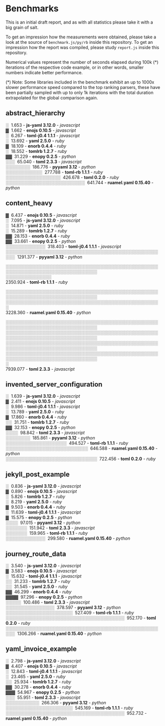 # Benchmarks

This is an initial draft report, and as with all statistics please take it with a big grain of salt.

To get an impression how the measurements were obtained, please take a look at the source of `benchmark.js/py/rb` inside this repository.
To get an impression how the report was compiled, please study `report.js` inside this repository.

Numerical values represent the number of seconds elapsed during 100k (*) iterations of the respective code example, or in other words, smaller numbers indicate better performance.

(*) Note: Some libraries included in the benchmark exhibit an up to 1000x slower performance speed compared to the top ranking parsers, these have been partially sampled with up to only 1k iterations with the total duration extrapolated for the global comparison again.

## abstract_hierarchy

░&nbsp;&nbsp;1.653 - **js-yaml 3.12.0** - *javascript*  
▓&nbsp;&nbsp;1.662 - **enojs 0.10.5** - *javascript*  
░&nbsp;&nbsp;6.267 - **toml-j0.4 1.1.1** - *javascript*  
░&nbsp;&nbsp;13.692 - **yaml 2.5.0** - *ruby*  
▓&nbsp;&nbsp;18.109 - **enorb 0.4.4** - *ruby*  
░&nbsp;&nbsp;18.552 - **tomlrb 1.2.7** - *ruby*  
▓▓&nbsp;&nbsp;31.229 - **enopy 0.2.5** - *python*  
░░░&nbsp;&nbsp;65.040 - **toml 2.3.3** - *javascript*  
░░░░░░░░&nbsp;&nbsp;186.776 - **pyyaml 3.12** - *python*  
░░░░░░░░░░░░&nbsp;&nbsp;277.788 - **toml-rb 1.1.1** - *ruby*  
░░░░░░░░░░░░░░░░░░&nbsp;&nbsp;426.678 - **toml 0.2.0** - *ruby*  
░░░░░░░░░░░░░░░░░░░░░░░░░░&nbsp;&nbsp;641.744 - **ruamel.yaml 0.15.40** - *python*  

## content_heavy

▓&nbsp;&nbsp;6.437 - **enojs 0.10.5** - *javascript*  
░&nbsp;&nbsp;7.095 - **js-yaml 3.12.0** - *javascript*  
░&nbsp;&nbsp;14.871 - **yaml 2.5.0** - *ruby*  
░&nbsp;&nbsp;15.289 - **tomlrb 1.2.7** - *ruby*  
▓▓&nbsp;&nbsp;28.153 - **enorb 0.4.4** - *ruby*  
▓▓&nbsp;&nbsp;33.661 - **enopy 0.2.5** - *python*  
░░░░░░░░░░░░░&nbsp;&nbsp;318.403 - **toml-j0.4 1.1.1** - *javascript*  
░░░░░░░░░░░░░░░░░░░░░░░░░░░░░░░░░░░░░░░░░░░░░░░░░░░░░&nbsp;&nbsp;1291.377 - **pyyaml 3.12** - *python*  

░░░░░░░░░░░░░░░░░░░░░░░░░░░░░░░░░░░░░░░░░░░░░░░░░░░░░░░░░░░░░░░░░░░░░░░░░░░░░░░░  
░░░░░░░░░░░░░░░  
2350.924 - **toml-rb 1.1.1** - *ruby*  

░░░░░░░░░░░░░░░░░░░░░░░░░░░░░░░░░░░░░░░░░░░░░░░░░░░░░░░░░░░░░░░░░░░░░░░░░░░░░░░░  
░░░░░░░░░░░░░░░░░░░░░░░░░░░░░░░░░░░░░░░░░░░░░░░░░░░  
3228.360 - **ruamel.yaml 0.15.40** - *python*  

░░░░░░░░░░░░░░░░░░░░░░░░░░░░░░░░░░░░░░░░░░░░░░░░░░░░░░░░░░░░░░░░░░░░░░░░░░░░░░░░  
░░░░░░░░░░░░░░░░░░░░░░░░░░░░░░░░░░░░░░░░░░░░░░░░░░░░░░░░░░░░░░░░░░░░░░░░░░░░░░░░  
░░░░░░░░░░░░░░░░░░░░░░░░░░░░░░░░░░░░░░░░░░░░░░░░░░░░░░░░░░░░░░░░░░░░░░░░░░░░░░░░  
░░░░░░░░░░░░░░░░░░░░░░░░░░░░░░░░░░░░░░░░░░░░░░░░░░░░░░░░░░░░░░░░░░░░░░░░░░░░░░░░  
░  
7939.077 - **toml 2.3.3** - *javascript*  

## invented_server_configuration

░&nbsp;&nbsp;1.639 - **js-yaml 3.12.0** - *javascript*  
▓&nbsp;&nbsp;2.411 - **enojs 0.10.5** - *javascript*  
░&nbsp;&nbsp;9.986 - **toml-j0.4 1.1.1** - *javascript*  
░&nbsp;&nbsp;13.789 - **yaml 2.5.0** - *ruby*  
▓&nbsp;&nbsp;17.860 - **enorb 0.4.4** - *ruby*  
░░&nbsp;&nbsp;31.751 - **tomlrb 1.2.7** - *ruby*  
▓▓&nbsp;&nbsp;32.153 - **enopy 0.2.5** - *python*  
░░░░&nbsp;&nbsp;98.842 - **toml 2.3.3** - *javascript*  
░░░░░░░░&nbsp;&nbsp;185.861 - **pyyaml 3.12** - *python*  
░░░░░░░░░░░░░░░░░░░░&nbsp;&nbsp;494.527 - **toml-rb 1.1.1** - *ruby*  
░░░░░░░░░░░░░░░░░░░░░░░░░░░&nbsp;&nbsp;646.588 - **ruamel.yaml 0.15.40** - *python*  
░░░░░░░░░░░░░░░░░░░░░░░░░░░░░░&nbsp;&nbsp;722.456 - **toml 0.2.0** - *ruby*  

## jekyll_post_example

░&nbsp;&nbsp;0.836 - **js-yaml 3.12.0** - *javascript*  
▓&nbsp;&nbsp;0.890 - **enojs 0.10.5** - *javascript*  
░&nbsp;&nbsp;5.826 - **tomlrb 1.2.7** - *ruby*  
░&nbsp;&nbsp;8.219 - **yaml 2.5.0** - *ruby*  
▓&nbsp;&nbsp;9.503 - **enorb 0.4.4** - *ruby*  
░&nbsp;&nbsp;11.639 - **toml-j0.4 1.1.1** - *javascript*  
▓&nbsp;&nbsp;15.575 - **enopy 0.2.5** - *python*  
░░░░&nbsp;&nbsp;97.015 - **pyyaml 3.12** - *python*  
░░░░░░░&nbsp;&nbsp;151.942 - **toml 2.3.3** - *javascript*  
░░░░░░░&nbsp;&nbsp;159.965 - **toml-rb 1.1.1** - *ruby*  
░░░░░░░░░░░░░&nbsp;&nbsp;299.580 - **ruamel.yaml 0.15.40** - *python*  

## journey_route_data

░&nbsp;&nbsp;3.540 - **js-yaml 3.12.0** - *javascript*  
▓&nbsp;&nbsp;3.583 - **enojs 0.10.5** - *javascript*  
░&nbsp;&nbsp;15.632 - **toml-j0.4 1.1.1** - *javascript*  
░░&nbsp;&nbsp;31.233 - **tomlrb 1.2.7** - *ruby*  
░░&nbsp;&nbsp;31.545 - **yaml 2.5.0** - *ruby*  
▓▓&nbsp;&nbsp;46.299 - **enorb 0.4.4** - *ruby*  
▓▓▓▓&nbsp;&nbsp;97.296 - **enopy 0.2.5** - *python*  
░░░░░&nbsp;&nbsp;100.486 - **toml 2.3.3** - *javascript*  
░░░░░░░░░░░░░░░░&nbsp;&nbsp;378.597 - **pyyaml 3.12** - *python*  
░░░░░░░░░░░░░░░░░░░░░░&nbsp;&nbsp;527.409 - **toml-rb 1.1.1** - *ruby*  
░░░░░░░░░░░░░░░░░░░░░░░░░░░░░░░░░░░░░░░&nbsp;&nbsp;952.170 - **toml 0.2.0** - *ruby*  
░░░░░░░░░░░░░░░░░░░░░░░░░░░░░░░░░░░░░░░░░░░░░░░░░░░░░&nbsp;&nbsp;1306.266 - **ruamel.yaml 0.15.40** - *python*  

## yaml_invoice_example

░&nbsp;&nbsp;2.798 - **js-yaml 3.12.0** - *javascript*  
▓&nbsp;&nbsp;4.407 - **enojs 0.10.5** - *javascript*  
░&nbsp;&nbsp;12.843 - **toml-j0.4 1.1.1** - *javascript*  
░&nbsp;&nbsp;23.465 - **yaml 2.5.0** - *ruby*  
░░&nbsp;&nbsp;25.934 - **tomlrb 1.2.7** - *ruby*  
▓▓&nbsp;&nbsp;30.278 - **enorb 0.4.4** - *ruby*  
▓▓▓&nbsp;&nbsp;54.967 - **enopy 0.2.5** - *python*  
░░░&nbsp;&nbsp;55.951 - **toml 2.3.3** - *javascript*  
░░░░░░░░░░░&nbsp;&nbsp;266.306 - **pyyaml 3.12** - *python*  
░░░░░░░░░░░░░░░░░░░░░░&nbsp;&nbsp;545.169 - **toml-rb 1.1.1** - *ruby*  
░░░░░░░░░░░░░░░░░░░░░░░░░░░░░░░░░░░░░░░&nbsp;&nbsp;952.732 - **ruamel.yaml 0.15.40** - *python*  
